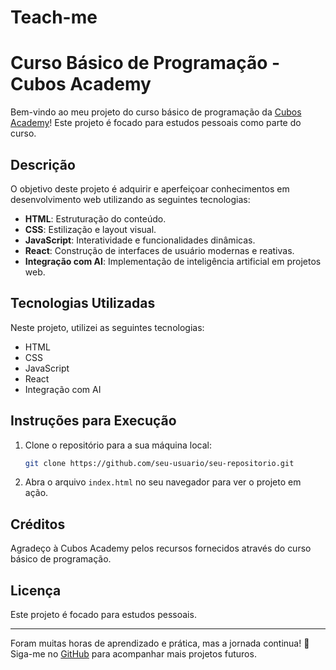 # Teach-me

# Curso Básico de Programação - Cubos Academy

Bem-vindo ao meu projeto do curso básico de programação da [Cubos Academy](https://cubos.academy/cursos)!
Este projeto é focado para estudos pessoais como parte do curso.

## Descrição

O objetivo deste projeto é adquirir e aperfeiçoar conhecimentos em desenvolvimento web utilizando as seguintes tecnologias:

- **HTML**: Estruturação do conteúdo.
- **CSS**: Estilização e layout visual.
- **JavaScript**: Interatividade e funcionalidades dinâmicas.
- **React**: Construção de interfaces de usuário modernas e reativas.
- **Integração com AI**: Implementação de inteligência artificial em projetos web.

## Tecnologias Utilizadas

Neste projeto, utilizei as seguintes tecnologias:

- HTML
- CSS
- JavaScript
- React
- Integração com AI

## Instruções para Execução

1. Clone o repositório para a sua máquina local:
    ```bash
    git clone https://github.com/seu-usuario/seu-repositorio.git
    ```

2. Abra o arquivo `index.html` no seu navegador para ver o projeto em ação.

## Créditos

Agradeço à Cubos Academy pelos recursos fornecidos através do curso básico de programação.

## Licença

Este projeto é focado para estudos pessoais.

---

Foram muitas horas de aprendizado e prática, mas a jornada continua! 🚀 Siga-me no [GitHub](https://github.com/thony178) para acompanhar mais projetos futuros.